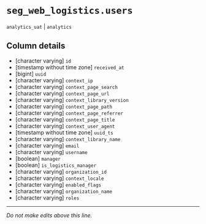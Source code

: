 # `seg_web_logistics.users`
`analytics_uat` | `analytics`

## Column details
* [character varying] `id`
* [timestamp without time zone] `received_at`
* [bigint]    `uuid`
* [character varying] `context_ip`
* [character varying] `context_page_search`
* [character varying] `context_page_url`
* [character varying] `context_library_version`
* [character varying] `context_page_path`
* [character varying] `context_page_referrer`
* [character varying] `context_page_title`
* [character varying] `context_user_agent`
* [timestamp without time zone] `uuid_ts`
* [character varying] `context_library_name`
* [character varying] `email`
* [character varying] `username`
* [boolean]   `manager`
* [boolean]   `is_logistics_manager`
* [character varying] `organization_id`
* [character varying] `context_locale`
* [character varying] `enabled_flags`
* [character varying] `organization_name`
* [character varying] `roles`

-------------------------------------------------------------------------------
*Do not make edits above this line.*
